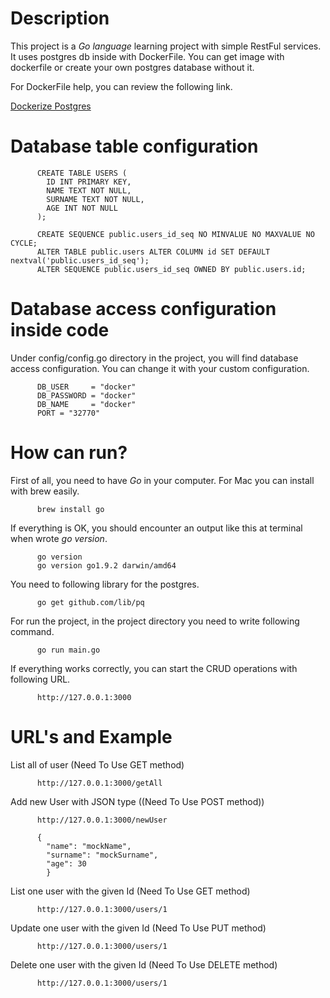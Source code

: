 # Description

This project is a *Go language* learning project with simple RestFul services. It uses postgres db inside with DockerFile. You can get image with dockerfile or create your own postgres database without it. 

For DockerFile help, you can review the following link.

[Dockerize Postgres](https://docs.docker.com/engine/examples/postgresql_service/)

# Database table configuration
```
      CREATE TABLE USERS (
        ID INT PRIMARY KEY,
        NAME TEXT NOT NULL,
        SURNAME TEXT NOT NULL,
        AGE INT NOT NULL
      );
      
      CREATE SEQUENCE public.users_id_seq NO MINVALUE NO MAXVALUE NO CYCLE;
      ALTER TABLE public.users ALTER COLUMN id SET DEFAULT nextval('public.users_id_seq');
      ALTER SEQUENCE public.users_id_seq OWNED BY public.users.id;
```

# Database access configuration inside code 
Under config/config.go directory in the project, you will find database access configuration. You can change it with your custom configuration.
```
      DB_USER     = "docker"
      DB_PASSWORD = "docker"
      DB_NAME     = "docker"
      PORT = "32770"
```
# How can run?

First of all, you need to have *Go* in your computer. For Mac you can install with brew easily.

```
      brew install go
```

If everything is OK, you should encounter an output like this at terminal when wrote *go version*.

```
      go version                                    
      go version go1.9.2 darwin/amd64
```
You need to following library for the postgres.
```
      go get github.com/lib/pq
```
For run the project, in the project directory you need to write following command.

```
      go run main.go
```

If everything works correctly, you can start the CRUD operations with following URL.

```
      http://127.0.0.1:3000
```

# URL's and Example

List all of user (Need To Use GET method)
```
      http://127.0.0.1:3000/getAll
```
Add new User with JSON type ((Need To Use POST method))
```
      http://127.0.0.1:3000/newUser
      
      {
      	"name": "mockName",
      	"surname": "mockSurname",
      	"age": 30
      	}
```
List one user with the given Id (Need To Use GET method)
```
      http://127.0.0.1:3000/users/1
```
Update one user with the given Id (Need To Use PUT method)
```
      http://127.0.0.1:3000/users/1
```
Delete one user with the given Id (Need To Use DELETE method)
```
      http://127.0.0.1:3000/users/1
```
